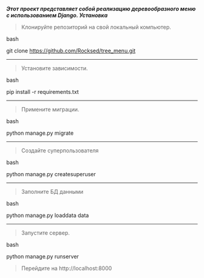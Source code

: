 ***Этот проект представляет собой реализацию деревообразного меню с использованием Django.
Установка***

>Клонируйте репозиторий на свой локальный компьютер.

bash

git clone https://github.com/Rocksed/tree_menu.git
___
>Установите зависимости.

bash

pip install -r requirements.txt
___
>Примените миграции.

bash

python manage.py migrate
___   
>Создайте суперпользователя

bash

python manage.py createsuperuser
___
>Заполните БД данными

bash

python manage.py loaddata data

___
>Запустите сервер.


bash

python manage.py runserver

>Перейдите на http://localhost:8000